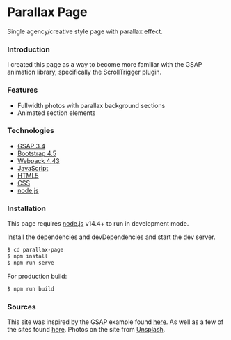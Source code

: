 # Parallax Page

Single agency/creative style page with parallax effect.  

### Introduction 

I created this page as a way to become more familiar with the GSAP animation library, specifically the ScrollTrigger plugin. 

### Features

* Fullwidth photos with parallax background sections
* Animated section elements 

### Technologies

* [GSAP 3.4](https://greensock.com/gsap/)
* [Bootstrap 4.5](https://getbootstrap.com/)
* [Webpack 4.43](https://webpack.js.org/)
* [JavaScript](https://developer.mozilla.org/en-US/docs/Web/javascript)
* [HTML5](https://developer.mozilla.org/en-US/docs/Web/Guide/HTML/HTML5)
* [CSS](https://developer.mozilla.org/en-US/docs/Web/CSS)
* [node.js](https://nodejs.org/en/)

### Installation 

This page requires [node.js](https://nodejs.org/en/) v14.4+ to run in development mode. 

Install the dependencies and devDependencies and start the dev server.

```sh 
$ cd parallax-page
$ npm install
$ npm run serve
```

For production build:

```sh
$ npm run build
```

### Sources 

This site was inspired by the GSAP example found [here](https://codepen.io/GreenSock/pen/QWjjYEw). 
As well as a few of the sites found [here](https://www.shopify.com/partners/blog/web-design-portfolio-inspiration).
Photos on the site from [Unsplash](https://unsplash.com/).
